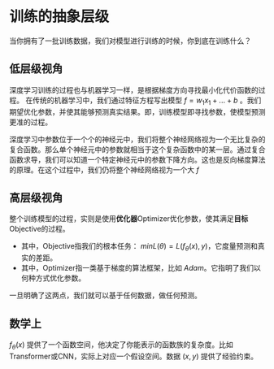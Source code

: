 # 训练的抽象层级

当你拥有了一批训练数据，我们对模型进行训练的时候，你到底在训练什么？

## 低层级视角

深度学习训练的过程也与机器学习一样，是根据梯度方向寻找最小化代价函数的过程。
在传统的机器学习中，我们通过特征方程写出模型 $f=w_1x_1+...+b$ 。我们期望优化参数，并使其能够预测真实结果。即，训练模型即寻找参数，使模型预测更准的过程。

深度学习中参数位于一个个的神经元中，我们将整个神经网络视为一个无比复杂的复合函数。那么单个神经元中的参数就相当于这个复杂函数中的某一层。通过复合函数求导，我们可以知道一个特定神经元中的参数下降方向。这也是反向梯度算法的原理。在这个过程中，我们仍将整个神经网络视为一个大 $f$

## 高层级视角

整个训练模型的过程，实则是使用**优化器**Optimizer优化参数，使其满足**目标**Objective的过程。

- 其中，Objective指我们的根本任务： $minL(\theta) = L(f_\theta(x),y)$，它度量预测和真实的差距。
- 其中，Optimizer指一类基于梯度的算法框架，比如 *Adam*。它指明了我们以何种方式优化参数。

一旦明确了这两点，我们就可以基于任何数据，做任何预测。

## 数学上

$f_\theta(x)$ 提供了一个函数空间，他决定了你能表示的函数族的复杂度。比如Transformer或CNN，实际上对应一个假设空间。数据 $(x,y)$ 提供了经验约束。
